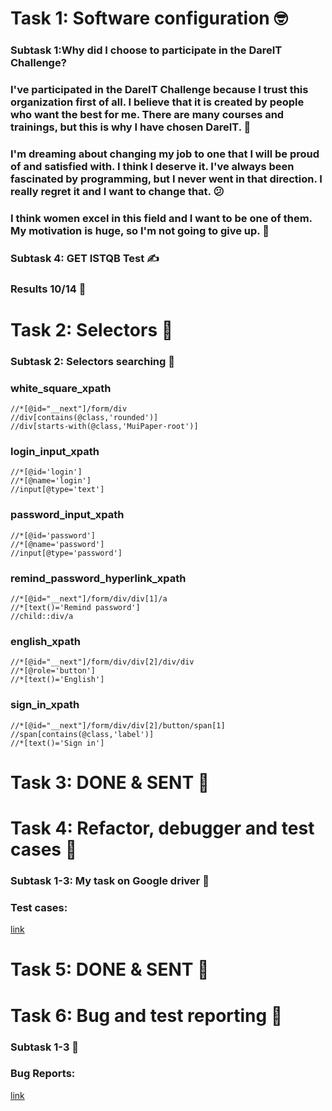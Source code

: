 # Task 1: Software configuration :nerd_face:
### Subtask 1:Why did I choose to participate in the DareIT Challenge?
### I've participated in the DareIT Challenge because I trust this organization first of all. I believe that it is created by people who want the best for me. There are many courses and trainings, but this is why I have chosen DareIT. :heartbeat:
### I'm dreaming about changing my job to one that I will be proud of and satisfied with. I think I deserve it. I've always been fascinated by programming, but I never went in that direction. I really regret it and I want to change that. :confused:
### I think women excel in this field and I want to be one of them. My motivation is huge, so I'm not going to give up. :100:
### Subtask 4: GET ISTQB Test :writing_hand:
### Results 10/14 :muscle:

# Task 2: Selectors :cowboy_hat_face:
### Subtask 2: Selectors searching :monocle_face:
### white_square_xpath
``` xpath
//*[@id="__next"]/form/div
//div[contains(@class,'rounded')]
//div[starts-with(@class,'MuiPaper-root')]
```
### login_input_xpath
```xpath
//*[@id='login']
//*[@name='login']
//input[@type='text']
```
### password_input_xpath
```xpath
//*[@id='password']
//*[@name='password']
//input[@type='password']
```
### remind_password_hyperlink_xpath
```xpath
//*[@id="__next"]/form/div/div[1]/a
//*[text()='Remind password']
//child::div/a
```
### english_xpath
```xpath
//*[@id="__next"]/form/div/div[2]/div/div
//*[@role='button']
//*[text()='English']
```
### sign_in_xpath
```xpath
//*[@id="__next"]/form/div/div[2]/button/span[1]
//span[contains(@class,'label')]
//*[text()='Sign in']
```

# Task 3: DONE & SENT :star_struck:

# Task 4: Refactor, debugger and test cases :cowboy_hat_face:
### Subtask 1-3: My task on Google driver :monocle_face:
### Test cases:

[link](https://drive.google.com/drive/folders/1YPhmaW96y5liDtDO0lhSjKl7C4xlTeix?usp=drive_link)

# Task 5: DONE & SENT :star_struck:

# Task 6: Bug and test reporting :cowboy_hat_face:
### Subtask 1-3 :monocle_face:
### Bug Reports:

[link](https://docs.google.com/spreadsheets/d/1kUO4OlPOH6Vg3v8oKKgs0jsbSExUq-yT_40lf8GwcGg/edit#gid=0)